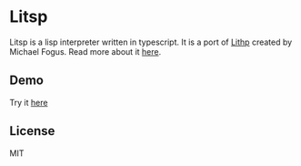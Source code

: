 # Litsp

Litsp is a lisp interpreter written in typescript. It is a port of [Lithp][lithp] created by Michael Fogus. 
Read more about it [here][replove2].

## Demo

Try it [here][demo]

## License

MIT

[lithp]: https://github.com/readevalprintlove/lithp
[replove2]: https://leanpub.com/readevalprintlove002/read
[demo]: https://kongeor.github.io/litsp